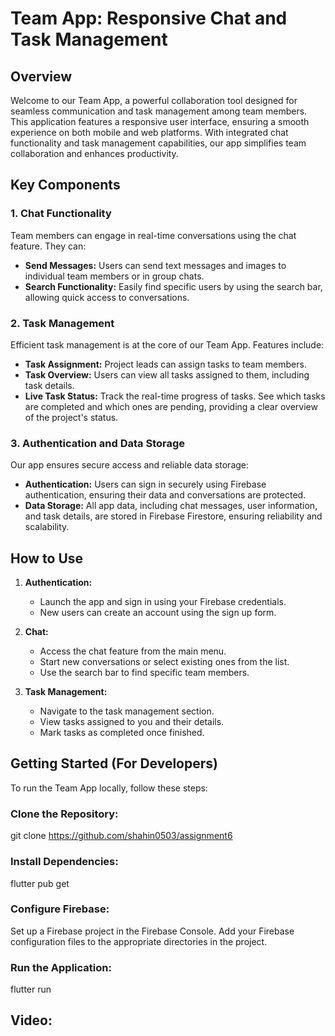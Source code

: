 # Team App: Responsive Chat and Task Management

## Overview

Welcome to our Team App, a powerful collaboration tool designed for seamless communication and task management among team members. This application features a responsive user interface, ensuring a smooth experience on both mobile and web platforms. With integrated chat functionality and task management capabilities, our app simplifies team collaboration and enhances productivity.

## Key Components

### 1. Chat Functionality

Team members can engage in real-time conversations using the chat feature. They can:

- **Send Messages:** Users can send text messages and images to individual team members or in group chats.
- **Search Functionality:** Easily find specific users by using the search bar, allowing quick access to conversations.

### 2. Task Management

Efficient task management is at the core of our Team App. Features include:

- **Task Assignment:** Project leads can assign tasks to team members.
- **Task Overview:** Users can view all tasks assigned to them, including task details.
- **Live Task Status:** Track the real-time progress of tasks. See which tasks are completed and which ones are pending, providing a clear overview of the project's status.

### 3. Authentication and Data Storage

Our app ensures secure access and reliable data storage:

- **Authentication:** Users can sign in securely using Firebase authentication, ensuring their data and conversations are protected.
- **Data Storage:** All app data, including chat messages, user information, and task details, are stored in Firebase Firestore, ensuring reliability and scalability.

## How to Use

1. **Authentication:**
   - Launch the app and sign in using your Firebase credentials.
   - New users can create an account using the sign up form.

2. **Chat:**
   - Access the chat feature from the main menu.
   - Start new conversations or select existing ones from the list.
   - Use the search bar to find specific team members.

3. **Task Management:**
   - Navigate to the task management section.
   - View tasks assigned to you and their details.
   - Mark tasks as completed once finished.

## Getting Started (For Developers)

To run the Team App locally, follow these steps:

### Clone the Repository:

git clone <https://github.com/shahin0503/assignment6>

### Install Dependencies:

flutter pub get

### Configure Firebase:

Set up a Firebase project in the Firebase Console.
Add your Firebase configuration files to the appropriate directories in the project.

### Run the Application:

flutter run

## Video: 